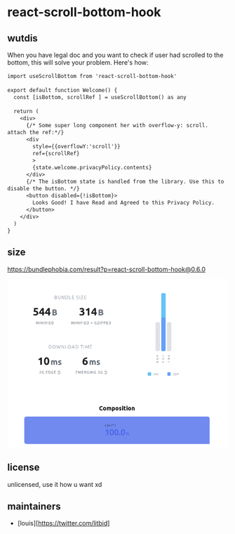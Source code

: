 # react-scroll-bottom-hook

## wutdis

When you have legal doc and you want to check if user had scrolled to the bottom, this will solve your problem. Here's how:

```tsx
import useScrollBottom from 'react-scroll-bottom-hook'

export default function Welcome() {
  const [isBottom, scrollRef ] = useScrollBottom() as any

  return (
    <div>
      {/* Some super long component her with overflow-y: scroll. attach the ref:*/}
      <div
        style={{overflowY:'scroll'}}
        ref={scrollRef} 
        >
        {state.welcome.privacyPolicy.contents}
      </div>
      {/* The isBottom state is handled from the library. Use this to disable the button. */}
      <button disabled={!isBottom}>    
        Looks Good! I have Read and Agreed to this Privacy Policy.
      </button>
    </div>
  )
}

```

## size

https://bundlephobia.com/result?p=react-scroll-bottom-hook@0.6.0

![Image of bundle size](./docs/bundlesize.png)

## license

unlicensed, use it how u want xd

## maintainers

+ [louis][https://twitter.com/litbid]
